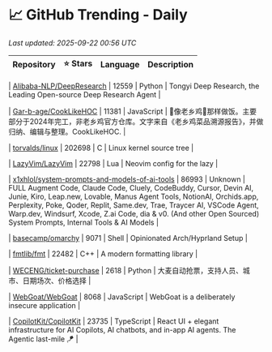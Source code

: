 # 📈 GitHub Trending - Daily

_Last updated: 2025-09-22 00:56 UTC_

| Repository | ⭐ Stars | Language | Description |
|------------|--------:|----------|-------------|

| [Alibaba-NLP/DeepResearch](https://github.com/Alibaba-NLP/DeepResearch) | 12559 | Python | Tongyi Deep Research, the Leading Open-source Deep Research Agent |

| [Gar-b-age/CookLikeHOC](https://github.com/Gar-b-age/CookLikeHOC) | 11381 | JavaScript | 🥢像老乡鸡🐔那样做饭。主要部分于2024年完工，非老乡鸡官方仓库。文字来自《老乡鸡菜品溯源报告》，并做归纳、编辑与整理。CookLikeHOC. |

| [torvalds/linux](https://github.com/torvalds/linux) | 202698 | C | Linux kernel source tree |

| [LazyVim/LazyVim](https://github.com/LazyVim/LazyVim) | 22798 | Lua | Neovim config for the lazy |

| [x1xhlol/system-prompts-and-models-of-ai-tools](https://github.com/x1xhlol/system-prompts-and-models-of-ai-tools) | 86993 | Unknown | FULL Augment Code, Claude Code, Cluely, CodeBuddy, Cursor, Devin AI, Junie, Kiro, Leap.new, Lovable, Manus Agent Tools, NotionAI, Orchids.app, Perplexity, Poke, Qoder, Replit, Same.dev, Trae, Traycer AI, VSCode Agent, Warp.dev, Windsurf, Xcode, Z.ai Code, dia & v0. (And other Open Sourced) System Prompts, Internal Tools & AI Models |

| [basecamp/omarchy](https://github.com/basecamp/omarchy) | 9071 | Shell | Opinionated Arch/Hyprland Setup |

| [fmtlib/fmt](https://github.com/fmtlib/fmt) | 22482 | C++ | A modern formatting library |

| [WECENG/ticket-purchase](https://github.com/WECENG/ticket-purchase) | 2618 | Python | 大麦自动抢票，支持人员、城市、日期场次、价格选择 |

| [WebGoat/WebGoat](https://github.com/WebGoat/WebGoat) | 8068 | JavaScript | WebGoat is a deliberately insecure application |

| [CopilotKit/CopilotKit](https://github.com/CopilotKit/CopilotKit) | 23735 | TypeScript | React UI + elegant infrastructure for AI Copilots, AI chatbots, and in-app AI agents. The Agentic last-mile 🪁 |
